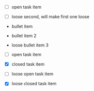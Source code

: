 
* [ ] open task item

* [ ] loose second, will make first one loose

* bullet item
* bullet item 2

* loose bullet item 3
* [ ] open task item
* [x] closed task item



* [ ] loose open task item



* [X] loose closed task item

